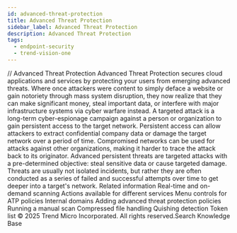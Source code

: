 ```yaml
---
id: advanced-threat-protection
title: Advanced Threat Protection
sidebar_label: Advanced Threat Protection
description: Advanced Threat Protection
tags:
  - endpoint-security
  - trend-vision-one
---
```


/*<![CDATA[*/ $('#title').html($('meta[name=map-description]').attr('content')); /*]]>*/ Advanced Threat Protection Advanced Threat Protection secures cloud applications and services by protecting your users from emerging advanced threats. Where once attackers were content to simply deface a website or gain notoriety through mass system disruption, they now realize that they can make significant money, steal important data, or interfere with major infrastructure systems via cyber warfare instead. A targeted attack is a long-term cyber-espionage campaign against a person or organization to gain persistent access to the target network. Persistent access can allow attackers to extract confidential company data or damage the target network over a period of time. Compromised networks can be used for attacks against other organizations, making it harder to trace the attack back to its originator. Advanced persistent threats are targeted attacks with a pre-determined objective: steal sensitive data or cause targeted damage. Threats are usually not isolated incidents, but rather they are often conducted as a series of failed and successful attempts over time to get deeper into a target's network. Related information Real-time and on-demand scanning Actions available for different services Menu controls for ATP policies Internal domains Adding advanced threat protection policies Running a manual scan Compressed file handling Quishing detection Token list © 2025 Trend Micro Incorporated. All rights reserved.Search Knowledge Base